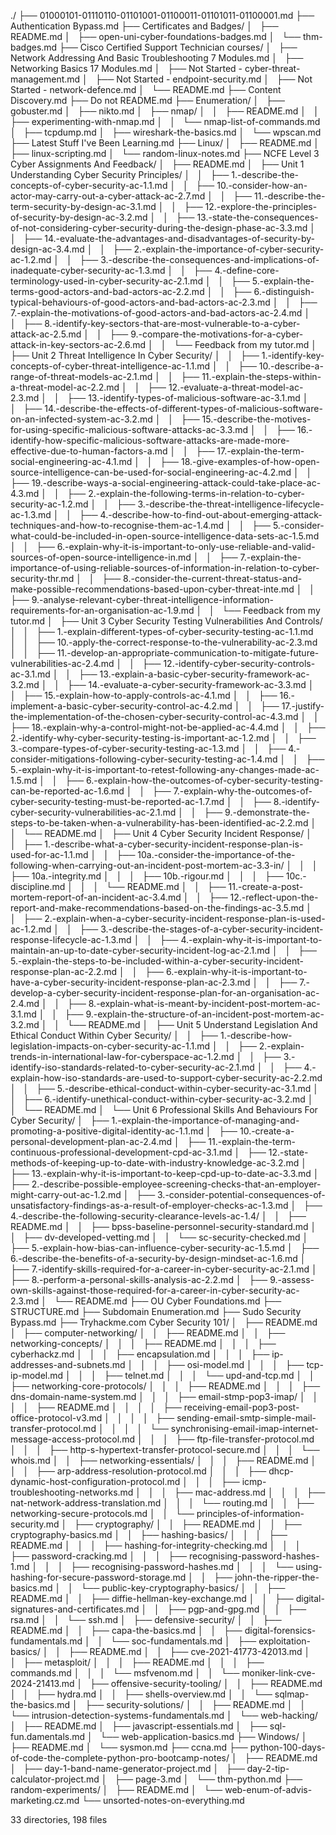 ./
├── 01000101-01110110-01101001-01100011-01101011-01100001.md
├── Authentication Bypass.md
├── Certificates and Badges/
│   ├── README.md
│   ├── open-uni-cyber-foundations-badges.md
│   └── thm-badges.md
├── Cisco Certified Support Technician courses/
│   ├── Network Addressing And Basic Troubleshooting 7 Modules.md
│   ├── Networking Basics 17 Modules.md
│   ├── Not Started - cyber-threat-management.md
│   ├── Not Started - endpoint-security.md
│   ├── Not Started - network-defence.md
│   └── README.md
├── Content Discovery.md
├── Do not README.md
├── Enumeration/
│   ├── gobuster.md
│   ├── nikto.md
│   ├── nmap/
│   │   ├── README.md
│   │   ├── experimenting-with-nmap.md
│   │   └── nmap-list-of-commands.md
│   ├── tcpdump.md
│   ├── wireshark-the-basics.md
│   └── wpscan.md
├── Latest Stuff I've Been Learning.md
├── Linux/
│   ├── README.md
│   ├── linux-scripting.md
│   └── random-linux-notes.md
├── NCFE Level 3 Cyber Assignments And Feedback/
│   ├── README.md
│   ├── Unit 1 Understanding Cyber Security Principles/
│   │   ├── 1.-describe-the-concepts-of-cyber-security-ac-1.1.md
│   │   ├── 10.-consider-how-an-actor-may-carry-out-a-cyber-attack-ac-2.7.md
│   │   ├── 11.-describe-the-term-security-by-design-ac-3.1.md
│   │   ├── 12.-explore-the-principles-of-security-by-design-ac-3.2.md
│   │   ├── 13.-state-the-consequences-of-not-considering-cyber-security-during-the-design-phase-ac-3.3.md
│   │   ├── 14.-evaluate-the-advantages-and-disadvantages-of-security-by-design-ac-3.4.md
│   │   ├── 2.-explain-the-importance-of-cyber-security-ac-1.2.md
│   │   ├── 3.-describe-the-consequences-and-implications-of-inadequate-cyber-security-ac-1.3.md
│   │   ├── 4.-define-core-terminology-used-in-cyber-security-ac-2.1.md
│   │   ├── 5.-explain-the-terms-good-actors-and-bad-actors-ac-2.2.md
│   │   ├── 6.-distinguish-typical-behaviours-of-good-actors-and-bad-actors-ac-2.3.md
│   │   ├── 7.-explain-the-motivations-of-good-actors-and-bad-actors-ac-2.4.md
│   │   ├── 8.-identify-key-sectors-that-are-most-vulnerable-to-a-cyber-attack-ac-2.5.md
│   │   ├── 9.-compare-the-motivations-for-a-cyber-attack-in-key-sectors-ac-2.6.md
│   │   └── Feedback from my tutor.md
│   ├── Unit 2 Threat Intelligence In Cyber Security/
│   │   ├── 1.-identify-key-concepts-of-cyber-threat-intelligence-ac-1.1.md
│   │   ├── 10.-describe-a-range-of-threat-models-ac-2.1.md
│   │   ├── 11.-explain-the-steps-within-a-threat-model-ac-2.2.md
│   │   ├── 12.-evaluate-a-threat-model-ac-2.3.md
│   │   ├── 13.-identify-types-of-malicious-software-ac-3.1.md
│   │   ├── 14.-describe-the-effects-of-different-types-of-malicious-software-on-an-infected-system-ac-3.2.md
│   │   ├── 15.-describe-the-motives-for-using-specific-malicious-software-attacks-ac-3.3.md
│   │   ├── 16.-identify-how-specific-malicious-software-attacks-are-made-more-effective-due-to-human-factors-a.md
│   │   ├── 17.-explain-the-term-social-engineering-ac-4.1.md
│   │   ├── 18.-give-examples-of-how-open-source-intelligence-can-be-used-for-social-engineering-ac-4.2.md
│   │   ├── 19.-describe-ways-a-social-engineering-attack-could-take-place-ac-4.3.md
│   │   ├── 2.-explain-the-following-terms-in-relation-to-cyber-security-ac-1.2.md
│   │   ├── 3.-describe-the-threat-intelligence-lifecycle-ac-1.3.md
│   │   ├── 4.-describe-how-to-find-out-about-emerging-attack-techniques-and-how-to-recognise-them-ac-1.4.md
│   │   ├── 5.-consider-what-could-be-included-in-open-source-intelligence-data-sets-ac-1.5.md
│   │   ├── 6.-explain-why-it-is-important-to-only-use-reliable-and-valid-sources-of-open-source-intelligence-in.md
│   │   ├── 7.-explain-the-importance-of-using-reliable-sources-of-information-in-relation-to-cyber-security-thr.md
│   │   ├── 8.-consider-the-current-threat-status-and-make-possible-recommendations-based-upon-cyber-threat-inte.md
│   │   ├── 9.-analyse-relevant-cyber-threat-intelligence-information-requirements-for-an-organisation-ac-1.9.md
│   │   └── Feedback from my tutor.md
│   ├── Unit 3 Cyber Security Testing Vulnerabilities And Controls/
│   │   ├── 1.-explain-different-types-of-cyber-security-testing-ac-1.1.md
│   │   ├── 10.-apply-the-correct-response-to-the-vulnerability-ac-2.3.md
│   │   ├── 11.-develop-an-appropriate-communication-to-mitigate-future-vulnerabilities-ac-2.4.md
│   │   ├── 12.-identify-cyber-security-controls-ac-3.1.md
│   │   ├── 13.-explain-a-basic-cyber-security-framework-ac-3.2.md
│   │   ├── 14.-evaluate-a-cyber-security-framework-ac-3.3.md
│   │   ├── 15.-explain-how-to-apply-controls-ac-4.1.md
│   │   ├── 16.-implement-a-basic-cyber-security-control-ac-4.2.md
│   │   ├── 17.-justify-the-implementation-of-the-chosen-cyber-security-control-ac-4.3.md
│   │   ├── 18.-explain-why-a-control-might-not-be-applied-ac-4.4.md
│   │   ├── 2.-identify-why-cyber-security-testing-is-important-ac-1.2.md
│   │   ├── 3.-compare-types-of-cyber-security-testing-ac-1.3.md
│   │   ├── 4.-consider-mitigations-following-cyber-security-testing-ac-1.4.md
│   │   ├── 5.-explain-why-it-is-important-to-retest-following-any-changes-made-ac-1.5.md
│   │   ├── 6.-explain-how-the-outcomes-of-cyber-security-testing-can-be-reported-ac-1.6.md
│   │   ├── 7.-explain-why-the-outcomes-of-cyber-security-testing-must-be-reported-ac-1.7.md
│   │   ├── 8.-identify-cyber-security-vulnerabilities-ac-2.1.md
│   │   ├── 9.-demonstrate-the-steps-to-be-taken-when-a-vulnerability-has-been-identified-ac-2.2.md
│   │   └── README.md
│   ├── Unit 4 Cyber Security Incident Response/
│   │   ├── 1.-describe-what-a-cyber-security-incident-response-plan-is-used-for-ac-1.1.md
│   │   ├── 10a.-consider-the-importance-of-the-following-when-carrying-out-an-incident-post-mortem-ac-3.3-in/
│   │   │   ├── 10a.-integrity.md
│   │   │   ├── 10b.-rigour.md
│   │   │   ├── 10c.-discipline.md
│   │   │   └── README.md
│   │   ├── 11.-create-a-post-mortem-report-of-an-incident-ac-3.4.md
│   │   ├── 12.-reflect-upon-the-report-and-make-recommendations-based-on-the-findings-ac-3.5.md
│   │   ├── 2.-explain-when-a-cyber-security-incident-response-plan-is-used-ac-1.2.md
│   │   ├── 3.-describe-the-stages-of-a-cyber-security-incident-response-lifecycle-ac-1.3.md
│   │   ├── 4.-explain-why-it-is-important-to-maintain-an-up-to-date-cyber-security-incident-log-ac-2.1.md
│   │   ├── 5.-explain-the-steps-to-be-included-within-a-cyber-security-incident-response-plan-ac-2.2.md
│   │   ├── 6.-explain-why-it-is-important-to-have-a-cyber-security-incident-response-plan-ac-2.3.md
│   │   ├── 7.-develop-a-cyber-security-incident-response-plan-for-an-organisation-ac-2.4.md
│   │   ├── 8.-explain-what-is-meant-by-incident-post-mortem-ac-3.1.md
│   │   ├── 9.-explain-the-structure-of-an-incident-post-mortem-ac-3.2.md
│   │   └── README.md
│   ├── Unit 5 Understand Legislation And Ethical Conduct Within Cyber Security/
│   │   ├── 1.-describe-how-legislation-impacts-on-cyber-security-ac-1.1.md
│   │   ├── 2.-explain-trends-in-international-law-for-cyberspace-ac-1.2.md
│   │   ├── 3.-identify-iso-standards-related-to-cyber-security-ac-2.1.md
│   │   ├── 4.-explain-how-iso-standards-are-used-to-support-cyber-security-ac-2.2.md
│   │   ├── 5.-describe-ethical-conduct-within-cyber-security-ac-3.1.md
│   │   ├── 6.-identify-unethical-conduct-within-cyber-security-ac-3.2.md
│   │   └── README.md
│   └── Unit 6 Professional Skills And Behaviours For Cyber Security/
│       ├── 1.-explain-the-importance-of-managing-and-promoting-a-positive-digital-identity-ac-1.1.md
│       ├── 10.-create-a-personal-development-plan-ac-2.4.md
│       ├── 11.-explain-the-term-continuous-professional-development-cpd-ac-3.1.md
│       ├── 12.-state-methods-of-keeping-up-to-date-with-industry-knowledge-ac-3.2.md
│       ├── 13.-explain-why-it-is-important-to-keep-cpd-up-to-date-ac-3.3.md
│       ├── 2.-describe-possible-employee-screening-checks-that-an-employer-might-carry-out-ac-1.2.md
│       ├── 3.-consider-potential-consequences-of-unsatisfactory-findings-as-a-result-of-employer-checks-ac-1.3.md
│       ├── 4.-describe-the-following-security-clearance-levels-ac-1.4/
│       │   ├── README.md
│       │   ├── bpss-baseline-personnel-security-standard.md
│       │   ├── dv-developed-vetting.md
│       │   └── sc-security-checked.md
│       ├── 5.-explain-how-bias-can-influence-cyber-security-ac-1.5.md
│       ├── 6.-describe-the-benefits-of-a-security-by-design-mindset-ac-1.6.md
│       ├── 7.-identify-skills-required-for-a-career-in-cyber-security-ac-2.1.md
│       ├── 8.-perform-a-personal-skills-analysis-ac-2.2.md
│       ├── 9.-assess-own-skills-against-those-required-for-a-career-in-cyber-security-ac-2.3.md
│       └── README.md
├── OU Cyber Foundations.md
├── STRUCTURE.md
├── Subdomain Enumeration.md
├── Sudo Security Bypass.md
├── Tryhackme.com Cyber Security 101/
│   ├── README.md
│   ├── computer-networking/
│   │   ├── README.md
│   │   ├── networking-concepts/
│   │   │   ├── README.md
│   │   │   ├── cyberhackz.md
│   │   │   ├── encapsulation.md
│   │   │   ├── ip-addresses-and-subnets.md
│   │   │   ├── osi-model.md
│   │   │   ├── tcp-ip-model.md
│   │   │   ├── telnet.md
│   │   │   └── upd-and-tcp.md
│   │   ├── networking-core-protocols/
│   │   │   ├── README.md
│   │   │   ├── dns-domain-name-system.md
│   │   │   ├── email-stmp-pop3-imap/
│   │   │   │   ├── README.md
│   │   │   │   ├── receiving-email-pop3-post-office-protocol-v3.md
│   │   │   │   ├── sending-email-smtp-simple-mail-transfer-protocol.md
│   │   │   │   └── synchronising-email-imap-internet-message-access-protocol.md
│   │   │   ├── ftp-file-transfer-protocol.md
│   │   │   ├── http-s-hypertext-transfer-protocol-secure.md
│   │   │   └── whois.md
│   │   ├── networking-essentials/
│   │   │   ├── README.md
│   │   │   ├── arp-address-resolution-protocol.md
│   │   │   ├── dhcp-dynamic-host-configuration-protocol.md
│   │   │   ├── icmp-troubleshooting-networks.md
│   │   │   ├── mac-address.md
│   │   │   ├── nat-network-address-translation.md
│   │   │   └── routing.md
│   │   ├── networking-secure-protocols.md
│   │   └── principles-of-information-security.md
│   ├── cryptography/
│   │   ├── README.md
│   │   ├── cryptography-basics.md
│   │   ├── hashing-basics/
│   │   │   ├── README.md
│   │   │   ├── hashing-for-integrity-checking.md
│   │   │   ├── password-cracking.md
│   │   │   ├── recognising-password-hashes-1.md
│   │   │   ├── recognising-password-hashes.md
│   │   │   └── using-hashing-for-secure-password-storage.md
│   │   ├── john-the-ripper-the-basics.md
│   │   └── public-key-cryptography-basics/
│   │       ├── README.md
│   │       ├── diffie-hellman-key-exchange.md
│   │       ├── digital-signatures-and-certificates.md
│   │       ├── pgp-and-gpg.md
│   │       ├── rsa.md
│   │       └── ssh.md
│   ├── defensive-security/
│   │   ├── README.md
│   │   ├── capa-the-basics.md
│   │   ├── digital-forensics-fundamentals.md
│   │   └── soc-fundamentals.md
│   ├── exploitation-basics/
│   │   ├── README.md
│   │   ├── cve-2021-41773-42013.md
│   │   ├── metasploit/
│   │   │   ├── README.md
│   │   │   ├── commands.md
│   │   │   └── msfvenom.md
│   │   └── moniker-link-cve-2024-21413.md
│   ├── offensive-security-tooling/
│   │   ├── README.md
│   │   ├── hydra.md
│   │   ├── shells-overview.md
│   │   └── sqlmap-the-basics.md
│   ├── security-solutions/
│   │   ├── README.md
│   │   └── intrusion-detection-systems-fundamentals.md
│   └── web-hacking/
│       ├── README.md
│       ├── javascript-essentials.md
│       ├── sql-fun.damentals.md
│       └── web-application-basics.md
├── Windows/
│   ├── README.md
│   └── sysmon.md
├── ccna.md
├── python-100-days-of-code-the-complete-python-pro-bootcamp-notes/
│   ├── README.md
│   ├── day-1-band-name-generator-project.md
│   ├── day-2-tip-calculator-project.md
│   ├── page-3.md
│   └── thm-python.md
├── random-experiments/
│   ├── README.md
│   └── web-enum-of-advis-marketing.cz.md
└── unsorted-notes-on-everything.md

33 directories, 198 files
